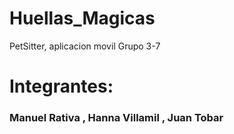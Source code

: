 # Huellas_Magicas
PetSitter, aplicacion movil Grupo 3-7
<h1>Integrantes:</h1> <h3>Manuel Rativa , Hanna Villamil ,  Juan Tobar</h3>
